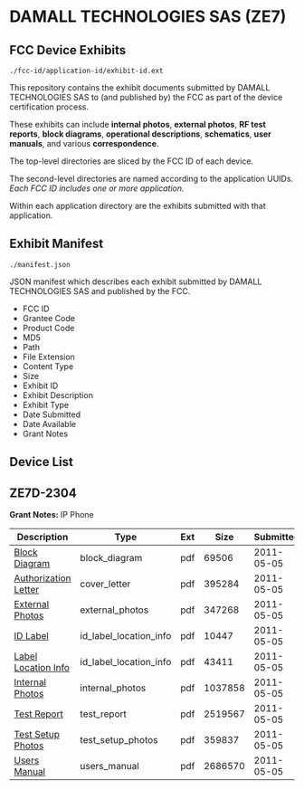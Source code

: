 # DAMALL TECHNOLOGIES SAS (ZE7)
## FCC Device Exhibits

```
./fcc-id/application-id/exhibit-id.ext
```

This repository contains the exhibit documents submitted by DAMALL TECHNOLOGIES SAS to (and published by) the FCC as part of the device certification process.

These exhibits can include **internal photos**, **external photos**, **RF test reports**, **block diagrams**, **operational descriptions**, **schematics**, **user manuals**, and various **correspondence**.

The top-level directories are sliced by the FCC ID of each device.

The second-level directories are named according to the application UUIDs. *Each FCC ID includes one or more application.*

Within each application directory are the exhibits submitted with that application. 

## Exhibit Manifest

```
./manifest.json
```

JSON manifest which describes each exhibit submitted by DAMALL TECHNOLOGIES SAS and published by the FCC.

- FCC ID
- Grantee Code
- Product Code
- MD5
- Path
- File Extension
- Content Type
- Size
- Exhibit ID
- Exhibit Description
- Exhibit Type
- Date Submitted
- Date Available
- Grant Notes

## Device List
## ZE7D-2304
**Grant Notes:** IP Phone

| Description | Type | Ext | Size | Submitted | Available |
| ----------- | ---- | --- | ---- | --------- | --------- |
| [Block Diagram](ZE7D-2304/f96589fb5be2b4fb07de761045af90cb/1459931.pdf) | block_diagram | pdf | 69506 | 2011-05-05 | 2011-05-05 |
| [Authorization Letter](ZE7D-2304/f96589fb5be2b4fb07de761045af90cb/1459930.pdf) | cover_letter | pdf | 395284 | 2011-05-05 | 2011-05-05 |
| [External Photos](ZE7D-2304/f96589fb5be2b4fb07de761045af90cb/1459932.pdf) | external_photos | pdf | 347268 | 2011-05-05 | 2011-05-05 |
| [ID Label](ZE7D-2304/f96589fb5be2b4fb07de761045af90cb/1459933.pdf) | id_label_location_info | pdf | 10447 | 2011-05-05 | 2011-05-05 |
| [Label Location Info](ZE7D-2304/f96589fb5be2b4fb07de761045af90cb/1459934.pdf) | id_label_location_info | pdf | 43411 | 2011-05-05 | 2011-05-05 |
| [Internal Photos](ZE7D-2304/f96589fb5be2b4fb07de761045af90cb/1459935.pdf) | internal_photos | pdf | 1037858 | 2011-05-05 | 2011-05-05 |
| [Test Report](ZE7D-2304/f96589fb5be2b4fb07de761045af90cb/1459936.pdf) | test_report | pdf | 2519567 | 2011-05-05 | 2011-05-05 |
| [Test Setup Photos](ZE7D-2304/f96589fb5be2b4fb07de761045af90cb/1459937.pdf) | test_setup_photos | pdf | 359837 | 2011-05-05 | 2011-05-05 |
| [Users Manual](ZE7D-2304/f96589fb5be2b4fb07de761045af90cb/1459938.pdf) | users_manual | pdf | 2686570 | 2011-05-05 | 2011-05-05 |
